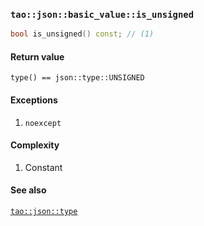 ### `tao::json::basic_value::is_unsigned`

```c++
bool is_unsigned() const; // (1)
```

#### Return value

`type() == json::type::UNSIGNED`

#### Exceptions

1. `noexcept`

#### Complexity

1. Constant

#### See also

[`tao::json::type`](../type.md)
